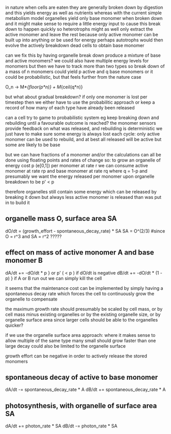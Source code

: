 in nature when cells are eaten they are generally broken down by digestion
and this yields energy as well as nutrients
whereas with the current simple metabolism model organelles yield only base monomer when broken down
and it might make sense to require a little energy input to cause this break down to happen quickly
so heterotrophs might as well only extract the active monomer and leave the rest
because only active monomer can be built up into anything or be used for energy
perhaps autotrophs would then evolve the actively breakdown dead cells to obtain base monomer

can we fix this by having organelle break down produce a mixture of base and active monomers?
we could also have multiple energy levels for monomers but then we have to track more than two types
so break down of a mass of n monomers could yield p active and q base monomers
or it could be probabilistic, but that feels further from the nature case

 O_n &rarr; M*_{floor(p*n)} + M_{ceil(q*n)}

but what about gradual breakdown? if only one monomer is lost per timestep then
we either have to use the probabilitic approach or keep a record of how many of each type
have already been released

can a cell try to game to probabilistic system
eg keep breaking down and rebuilding until a favourable outcome is reached?
the monomer sensors provide feedback on what was released, and rebuilding is deterministic
we just have to make sure some energy is always lost each cycle:
only active monomer can be used to rebuild, and at best all released will be active
but some are likely to be base

but we can have fractions of a monomer
and/or the calculations can all be done using floating points and rates of change
so:
to grow an organelle of energy cost p (e[0,1]) per monomer
at rate r
we can consume active monomer at rate rp and base monomer at rate rq
where q = 1-p
and presumably we want the energy released per monomer upon organelle breakdown to be p' < p

therefore organelles still contain some energy which can be released by breaking it down
but always less active monomer is released than was put in to build it

## organelle mass O, surface area SA
 dO/dt = (growth_effort - spontaneous_decay_rate) * SA
 SA = O^(2/3) #since O = r^3 and SA = r^2 ?????

## effect on mass of active monomer A and base monomer B
 dA/dt += -dO/dt * p        } or p' ( < p ) if dO/dt is negative
 dB/dt += -dO/dt * (1 - p)  }
if A or B run out we can simply kill the cell

it seems that the maintenance cost can be implemented by simply having a spontaneous decay rate
which forces the cell to continuously grow the organelle to compensate

the maximum growth rate should presumably be scaled by cell mass, or by cell mass minus existing organelles
or by the existing organelle size, or by organelle surface area
since larger cells should be able to the organelles quicker?

if we use the organelle surface area approach:
where it makes sense to allow multiple of the same type
many small should grow faster than one large
decay could also be limited to the organelle surface

growth effort can be negative in order to actively release the stored monomers

## spontaneous decay of active to base monomer
 dA/dt -= spontaneous_decay_rate * A
 dB/dt += spontaneous_decay_rate * A

## photosynthesis, with organelle of surface area SA
 dA/dt += photon_rate * SA
 dB/dt -= photon_rate * SA

